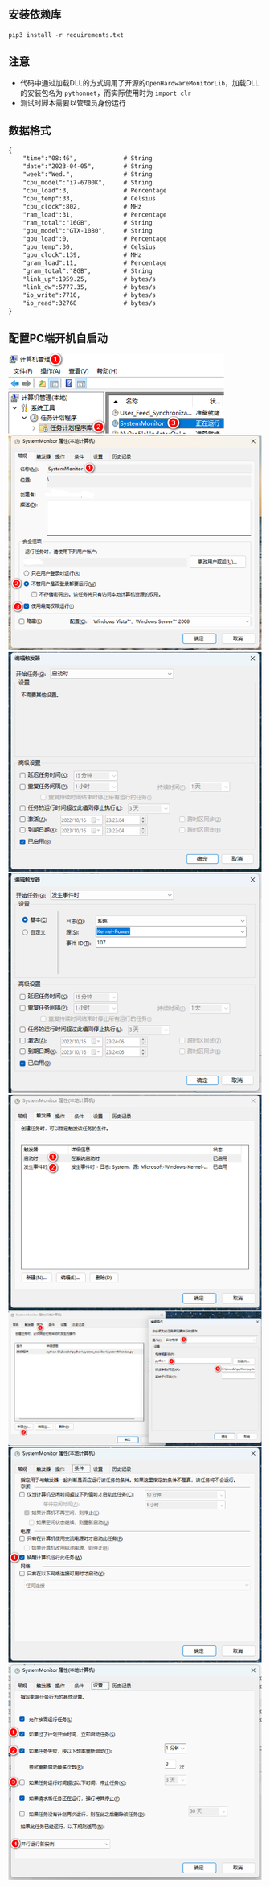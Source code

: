 ## 安装依赖库
`pip3 install -r requirements.txt`  

## 注意
- 代码中通过加载DLL的方式调用了开源的`OpenHardwareMonitorLib`，加载DLL的安装包名为 `pythonnet`，而实际使用时为 `import clr`
- 测试时脚本需要以管理员身份运行

## 数据格式
```
{
    "time":"08:46",             # String  
    "date":"2023-04-05",        # String  
    "week":"Wed.",              # String  
    "cpu_model":"i7-6700K",     # String  
    "cpu_load":3,               # Percentage  
    "cpu_temp":33,              # Celsius  
    "cpu_clock":802,            # MHz
    "ram_load":31,              # Percentage  
    "ram_total":"16GB",         # String  
    "gpu_model":"GTX-1080",     # String  
    "gpu_load":0,               # Percentage  
    "gpu_temp":30,              # Celsius  
    "gpu_clock":139,            # MHz
    "gram_load":11,             # Percentage  
    "gram_total":"8GB",         # String  
    "link_up":1959.25,          # bytes/s  
    "link_dw":5777.35,          # bytes/s  
    "io_write":7710,            # bytes/s  
    "io_read":32768             # bytes/s  
}
```


## 配置PC端开机自启动
![pic](pic/0.png)
![pic](pic/1.png)
![pic](pic/2-1.png)
![pic](pic/2-2.png)
![pic](pic/2-3.png)
![pic](pic/3.png)
![pic](pic/4.png)
![pic](pic/5.png)
